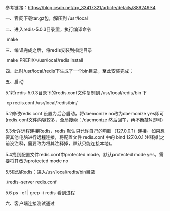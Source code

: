 参考链接：https://blog.csdn.net/qq_33417321/article/details/88924934

一、官网下载tar.gz包，解压到 /usr/local

二、进入redis-5.0.3目录里，执行编译命令

​	make

三、编译完成之后，将redis安装到指定目录

​	make PREFIX=/usr/local/redis install

四、此时/usr/local/redis下生成了一个bin目录，至此安装完成；

五、启动

5.1将redis-5.0.3目录下的redis.conf文件复制到 /usr/local/redis/bin 下

​	cp redis.conf /usr/local/redis/bin/

5.2修改redis.conf 设置为后台启动，将daemonize no改为daemonize yes即可(redis.conf文件内容较多，全局搜索：/daemonize 然后回车，再不断敲N即可)

5.3允许远程连接Redis，redis 默认只允许自己的电脑（127.0.0.1）连接。如果想要其他电脑进行远程连接，将配置文件 redis.conf 中的 bind 127.0.0.1 注释掉(之前没注释，需要改为将其注释掉，默认只能连接本地)。

5.4找到配置文件redis.conf中protected mode，默认protected mode yes，需要将其改为protected mode no

5.5启动Redis：进入/usr/local/redis/bin目录

./redis-server redis.conf

5.6 ps -ef | grep -i redis 看到进程

六、客户端连接测试通过